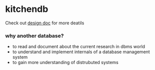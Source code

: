 # kitchendb
Check out [design doc](./design.md) for more deatils

### why another database?

- to read and document about the current research in dbms world
- to understand and implement internals of a database management system
- to gain more understanding of distrubuted systems
